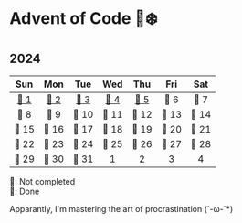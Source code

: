 # Advent of Code 🎅❄️

## 2024 

|Sun|Mon|Tue|Wed|Thu|Fri|Sat|
|:-:|:-:|:-:|:-:|:-:|:-:|:-:|
|[🌟 1](/2024//day1/src/main.rs)|[🌟 2](/2024//day2/src/main.rs)|[🌟 3](/2024/day3/src/main.rs)|[🌟 4](/2024/day4/src/main.rs)|[🌟 5](/2024/day5/src/main.rs)|🎄 6|🎄 7|
|🎄 8|🎄 9|🎄 10|🎄 11|🎄 12|🎄 13|🎄 14|
|🎄 15|🎄 16|🎄 17|🎄 18|🎄 19|🎄 20|🎄 21|
|🎄 22|🎄 23|🎄 24|🎄 25|🎄 26|🎄 27|🎄 28|
|🎄 29|🎄 30|🎄 31| 1| 2| 3| 4|


🎄: Not completed \
🌟: Done

Apparantly, I'm mastering the art of procrastination (´-ω-`*)

<!-- 
[🌟 6](/2024/day6/src/main.rs)
[🌟 7](/2024/day7/src/main.rs)
[🌟 8](/2024/day8/src/main.rs)
[🌟 9](/2024/day9/src/main.rs)
[🌟 10](/2024/day10/src/main.rs)
[🌟 11](/2024/day11/src/main.rs)
[🌟 12](/2024/day12/src/main.rs)
[🌟 13](/2024/day13/src/main.rs)
[🌟 14](/2024/day14/src/main.rs)
[🌟 15](/2024/day15/src/main.rs)
[🌟 16](/2024/day16/src/main.rs)
[🌟 17](/2024/day17/src/main.rs)
[🌟 18](/2024/day18/src/main.rs)
[🌟 19](/2024/day19/src/main.rs)
[🌟 20](/2024/day20/src/main.rs)
[🌟 21](/2024/day21/src/main.rs)
[🌟 22](/2024/day22/src/main.rs)
[🌟 23](/2024/day23/src/main.rs)
[🌟 24](/2024/day24/src/main.rs)
[🌟 25](/2024/day25/src/main.rs)
[🌟 26](/2024/day26/src/main.rs)
[🌟 27](/2024/day27/src/main.rs)
[🌟 28](/2024/day28/src/main.rs)
[🌟 29](/2024/day29/src/main.rs)
[🌟 30](/2024/day30/src/main.rs)
[🌟 31](/2024/day31/src/main.rs)
 -->